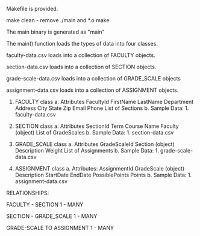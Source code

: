 

Makefile is provided.

make clean - remove ./main and *.o
make

The main binary is generated as "main"

The main() function loads the types of data into four classes.

faculty-data.csv loads into a collection of FACULTY objects.

section-data.csv loads into a collection of SECTION objects.

grade-scale-data.csv loads into a collection of GRADE_SCALE objects

assignment-data.csv loads into a collection of ASSIGNMENT objects.

1. FACULTY class
    a. Attributes
        FacultyId
        FirstName
        LastName
        Department
        Address
        City
        State
        Zip
        Email
        Phone
        List of Sections
    b. Sample Data:
        1. faculty-data.csv

2.  SECTION class
     a. Attributes
        SectionId
        Term
        Course Name
        Faculty (object)
        List of GradeScales
    b. Sample Data:
        1. section-data.csv

3.  GRADE_SCALE class
    a. Attributes
        GradeScaleId
        Section (object)
        Description
        Weight
        List of Assignments
    b. Sample Data:
        1. grade-scale-data.csv

4. ASSIGNMENT class
    a. Attributes:
        AssignmentId
        GradeScale (object)
        Description
        StartDate
        EndDate
        PossiblePoints
        Points
    b. Sample Data:
        1. assignment-data.csv


RELATIONSHIPS:

FACULTY - SECTION
1 - MANY

SECTION - GRADE_SCALE
1 - MANY

GRADE-SCALE TO ASSIGNMENT
1 - MANY


